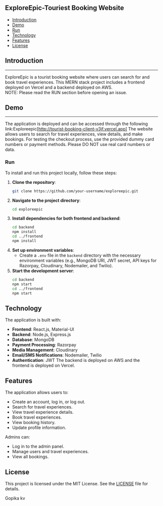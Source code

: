 ## **ExploreEpic-Touriest Booking Website**


- [Introduction](#introduction)
- [Demo](#demo)
- [Run](#run)
- [Technology](#technology)
- [Features](#features)
- [License](#license)



## **Introduction**
---
ExploreEpic is a tourist booking website where users can search for and book travel experiences. This MERN stack project includes a frontend deployed on Vercel and a backend deployed on AWS.  
NOTE: Please read the RUN section before opening an issue.


## Demo
---
The application is deployed and can be accessed through the following link:Exploreepic[http://tourist-booking-client-v3jf.vercel.app]
The website allows users to search for travel experiences, view details, and make bookings. For testing the checkout process, use the provided dummy card numbers or payment methods. Please DO NOT use real card numbers or data.


### Run

To install and run this project locally, follow these steps:
1. **Clone the repository**:
    ```bash
    git clone https://github.com/your-username/exploreepic.git
    ```
2. **Navigate to the project directory**:
    ```bash
    cd exploreepic
    ```
3. **Install dependencies for both frontend and backend**:
    ```bash
    cd backend
    npm install
    cd ../frontend
    npm install
    ```
4. **Set up environment variables**:
   - Create a `.env` file in the `backend` directory with the necessary environment variables (e.g., MongoDB URI, JWT secret, API keys for Razorpay, Cloudinary, Nodemailer, and Twilio).
5. **Start the development server**:
    ```bash
    cd backend
    npm start
    cd ../frontend
    npm start
    ```

## Technology

The application is built with:
- **Frontend**: React.js, Material-UI
- **Backend**: Node.js, Express.js
- **Database**: MongoDB
- **Payment Processing**: Razorpay
- **Media Management**: Cloudinary
- **Email/SMS Notifications**: Nodemailer, Twilio
- **Authentication**: JWT
The backend is deployed on AWS and the frontend is deployed on Vercel.
## Features

The application allows users to:
- Create an account, log in, or log out.
- Search for travel experiences.
- View travel experience details.
- Book travel experiences.
- View booking history.
- Update profile information.

Admins can:
- Log in to the admin panel.
- Manage users and travel experiences.
- View all bookings.

## License

This project is licensed under the MIT License. See the [LICENSE](LICENSE) file for details.

Gopika kv



